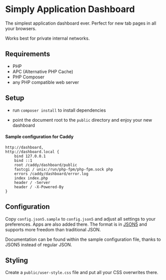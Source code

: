 # Simply Application Dashboard

The simplest application dashboard ever.
Perfect for new tab pages in all your browsers.

Works best for private internal networks.

## Requirements

 - PHP
 - APC (Alternative PHP Cache)
 - PHP Composer
 - any PHP compatible web server

## Setup

 - run `composer install` to install dependencies

 - point the document root to the `public` directory
   and enjoy your new dashboard

#### Sample configuration for Caddy

```caddyfile
http://dashboard,
http://dashboard.local {
    bind 127.0.0.1
    bind ::1
    root /caddy/dashboard/public
    fastcgi / unix:/run/php-fpm/php-fpm.sock php
    errors /caddy/dashboard/error.log
    index index.php
    header / -Server
    header / -X-Powered-By
}
```

## Configuration

Copy `config.json5.sample` to `config.json5` and adjust
all settings to your preferences. Apps are also added
there. The format is in [JSON5](https://json5.org/) and
supports more freedom than traditional JSON.

Documentation can be found within the sample configuration
file, thanks to JSON5 instead of regular JSON.

## Styling

Create a `public/user-style.css` file and put all your
CSS overwrites there.
